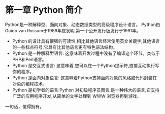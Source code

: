 # 第一章 Python 简介

Python是一种解释型、面向对象、动态数据类型的高级程序设计语言。
Python由Guido van Rossum于1989年底发明,第一个公开发行版发行于1991年。
- Python 的设计具有很强的可读性,相比其他语言经常使用英文关键字,其他语言的一些标点符号,它具有比其他语言更有特色语法结构。
- Python 是一种解释型语言: 这意味着开发过程中没有了编译这个环节。类似于PHP和Perl语言。
- Python 是交互式语言: 这意味着,您可以在一个Python提示符,直接互动执行写你的程序。
- Python 是面向对象语言: 这意味着Python支持面向对象的风格或代码封装在对象的编程技术。
- Python 是初学者的语言:Python 对初级程序员而言,是一种伟大的语言,它支持广泛的应用程序开发,从简单的文字处理到 WWW 浏览器再到游戏。

一句话，值得拥有。